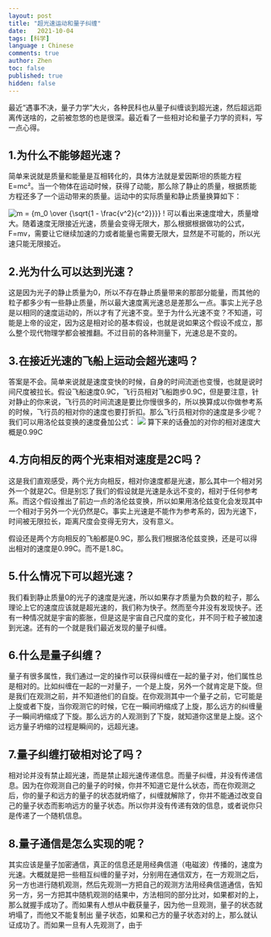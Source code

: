 ```yaml
---
layout: post
title: "超光速运动和量子纠缠"
date:   2021-10-04
tags: [科学]
language : Chinese
comments: true
author: Zhen
toc: false
published: true
hidden: false
---
```

最近“遇事不决，量子力学”大火，各种民科也从量子纠缠谈到超光速，然后超远距离传送啥的，之前被忽悠的也是很深。最近看了一些相对论和量子力学的资料，写一点心得。

## 1.为什么不能够超光速？
简单来说就是质量和能量是互相转化的，具体方法就是爱因斯坦的质能方程E=mc²。当一个物体在运动时候，获得了动能，那么除了静止的质量，根据质能方程还多了一个运动带来的质量。运动中的实际质量和静止质量换算如下：

![m = {m_0 \over {\sqrt{1 - \frac{v^2}{c^2}}}} \!](https://wikimedia.org/api/rest_v1/media/math/render/svg/be63cf916fe200d9accdd16e246e2e590a92379a)
可以看出来速度增大，质量增大。随着速度无限接近光速，质量会变得无限大，那么根据根据做功的公式，F=mv，需要让它继续加速的力或者能量也需要无限大，显然是不可能的，所以光速只能无限接近。

## 2.光为什么可以达到光速？
这是因为光子的静止质量为0，所以不存在静止质量带来的那部分能量，而其他的粒子都多少有一些静止质量，所以最大速度离光速总是差那么一点。事实上光子总是以相同的速度运动的，所以才有了光速不变。至于为什么光速不变？不知道，可能是上帝的设定，因为这是相对论的基本假设，也就是说如果这个假设不成立，那么整个现代物理学都会被推翻。不过目前的各种测量下，光速总是不变的。

## 3.在接近光速的飞船上运动会超光速吗？
答案是不会。简单来说就是速度变快的时候，自身的时间流逝也变慢，也就是说时间尺度被拉长。假设飞船速度0.9C，飞行员相对飞船跑步0.9C，但是要注意，针对静止的你来说，飞行员的时间流速是要比你慢很多的，所以换算成以你做参考系的时候，飞行员的相对你的速度也要打折扣。那么飞行员相对你的速度是多少呢？我们可以用洛伦兹变换的速度叠加公式：
![](https://pic2.zhimg.com/80/f9b4560525b8279b3f92d81405a057c0_1440w.jpg?source=1940ef5c)
算下来的话叠加的对你的相对速度大概是0.99C

## 4.方向相反的两个光束相对速度是2C吗？
这是我们直观感受，两个光方向相反，相对你速度都是光速，那么其中一个相对另外一个就是2C。但是别忘了我们的假设就是光速是永远不变的，相对于任何参考系。而这个假设推出了前边一点的洛伦兹变换，所以如果用洛伦兹变化会发现其中一个相对于另外一个光仍然是C。事实上光速是不能作为参考系的，因为光速下，时间被无限拉长，距离尺度会变得无穷大，没有意义。

假设还是两个方向相反的飞船都是0.9C，那么我们根据洛伦兹变换，还是可以得出相对的速度是0.99C。而不是1.8C。

## 5.什么情况下可以超光速？
我们看到静止质量0的光子的速度是光速，所以如果存才质量为负数的粒子，那么理论上它的速度应该就是超光速的，我们称为快子。然而至今并没有发现快子。还有一种情况就是宇宙的膨胀，但是这是宇宙自己尺度的变化，并不同于粒子被加速到光速。还有的一个就是我们最近发现的量子纠缠。

## 6.什么是量子纠缠？
量子有很多属性，我们通过一定的操作可以获得纠缠在一起的量子对，他们属性总是相对的。比如纠缠在一起的一对量子，一个是上旋，另外一个就肯定是下旋。但是我们在观测之前，并不知道他们的自旋。在你观测其中一个量子之前，它可能是上旋或者下旋，当你观测它的时候，它在一瞬间坍缩成了上旋，那么远方的纠缠量子一瞬间坍缩成了下旋。那么远方的人观测到了下旋，就知道你这里是上旋。这个远方量子坍缩的过程是瞬间的，远超光速。

## 7.量子纠缠打破相对论了吗？
相对论并没有禁止超光速，而是禁止超光速传递信息。而量子纠缠，并没有传递信息。因为在你观测自己的量子的时候，你并不知道它是什么状态，而在你观测之后，你的量子和远方的量子的状态就坍缩了，纠缠就解除了，你并不能通过改变自己的量子状态而影响远方的量子状态。所以你并没有传递有效的信息，或者说你只是传递了一个随机信息。

## 8.量子通信是怎么实现的呢？
其实应该是量子加密通信，真正的信息还是用经典信道（电磁波）传播的，速度为光速。大概就是把一些相互纠缠的量子对，分别用在通信双方，在一方观测之后，另一方也进行随机观测，然后先观测一方把自己的观测方法用经典信道通信，告知另一方，另一方把其中随机观测的结果中，方法相同的部分比对，如果都对的上，那么就握手成功了。而如果有人想从中截获量子，因为他一旦观测，量子的状态就坍塌了，而他又不能复制出
量子状态，如果和己方的量子状态对的上，那么就认证成功了。而如果一旦有人先观测了，由于
<!--stackedit_data:
eyJoaXN0b3J5IjpbMjUzMTQ0OTQ0LC04NjA2MDYxNTEsMzQ5Nj
k1NDUzLDg1NzM0MDI1MSwtMTAyNjIyNTQzMSwxNTU5MTQyNTI1
LC0xOTQzNTg2NjQyLDE3Mjk2MTg4ODUsNTYyNjUwOTQwLDE5Nz
g0NzgwMjAsMzMwODIzMTU1LC0yMDU0NzAzNjQ3LC0xNzAwMTk0
NDA2LDIwMjE0ODY5NzcsNDI1NTA3ODk0LC0yMDIzOTUwNTgxLC
01NTg3MTYzNTQsNzE4OTM3NjE1LC0xNjM1MDIzNTksMTYwODA5
MDgyMF19
-->